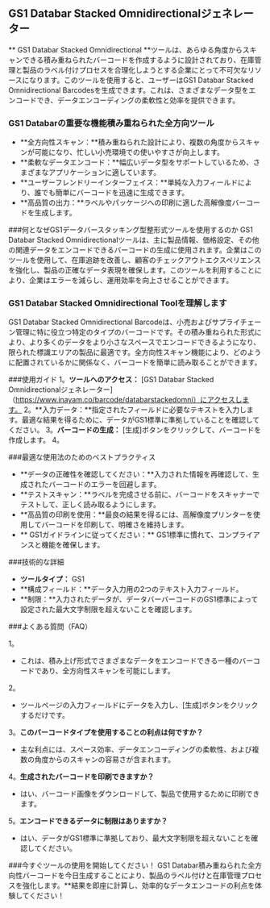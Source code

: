 ## GS1 Databar Stacked Omnidirectionalジェネレーター

** GS1 Databar Stacked Omnidirectional **ツールは、あらゆる角度からスキャンできる積み重ねられたバーコードを作成するように設計されており、在庫管理と製品のラベル付けプロセスを合理化しようとする企業にとって不可欠なリソースになります。このツールを使用すると、ユーザーはGS1 Databar Stacked Omnidirectional Barcodesを生成できます。これは、さまざまなデータ型をエンコードでき、データエンコーディングの柔軟性と効率を提供できます。

### GS1 Databarの重要な機能積み重ねられた全方向ツール
-  **全方向性スキャン：**積み重ねられた設計により、複数の角度からスキャンが可能になり、忙しい小売環境での使いやすさが向上します。
-  **柔軟なデータエンコード：**幅広いデータ型をサポートしているため、さまざまなアプリケーションに適しています。
-  **ユーザーフレンドリーインターフェイス：**単純な入力フィールドにより、誰でも簡単にバーコードを迅速に生成できます。
-  **高品質の出力：**ラベルやパッケージへの印刷に適した高解像度バーコードを生成します。

###何となぜGS1データバースタッキング型整形式ツールを使用するのか
GS1 Databar Stacked Omnidirectionalツールは、主に製品情報、価格設定、その他の関連データをエンコードできるバーコードの生成に使用されます。企業はこのツールを使用して、在庫追跡を改善し、顧客のチェックアウトエクスペリエンスを強化し、製品の正確なデータ表現を確保します。このツールを利用することにより、企業はエラーを減らし、運用効率を向上させることができます。

### GS1 Databar Stacked Omnidirectional Toolを理解します
GS1 Databar Stacked Omnidirectional Barcodeは、小売およびサプライチェーン管理に特に役立つ特定のタイプのバーコードです。その積み重ねられた形式により、より多くのデータをより小さなスペースでエンコードできるようになり、限られた標識エリアの製品に最適です。全方向性スキャン機能により、どのように配置されているかに関係なく、バーコードを簡単に読み取ることができます。

###使用ガイド
1。**ツールへのアクセス：** [GS1 Databar Stacked Omnidirectionalジェネレーター]（https://www.inayam.co/barcode/databarstackedomni）にアクセスします。
2。**入力データ：**指定されたフィールドに必要なテキストを入力します。最適な結果を得るために、データがGS1標準に準拠していることを確認してください。
3。**バーコードの生成：** [生成]ボタンをクリックして、バーコードを作成します。
4。

###最適な使用法のためのベストプラクティス
-  **データの正確性を確認してください：**入力された情報を再確認して、生成されたバーコードのエラーを回避します。
-  **テストスキャン：**ラベルを完成させる前に、バーコードをスキャナーでテストして、正しく読み取るようにします。
-  **高品質の印刷を使用：**最良の結果を得るには、高解像度プリンターを使用してバーコードを印刷して、明確さを維持します。
-  ** GS1ガイドラインに従ってください：** GS1標準に慣れて、コンプライアンスと機能を確保します。

###技術的な詳細
-  **ツールタイプ：** GS1
-  **構成フィールド：**データ入力用の2つのテキスト入力フィールド。
-  **制限：**入力されたデータが、データバーバーコードのGS1標準によって設定された最大文字制限を超えないことを確認します。

###よくある質問（FAQ）

1。
- これは、積み上げ形式でさまざまなデータをエンコードできる一種のバーコードであり、全方向性スキャンを可能にします。

2。
- ツールページの入力フィールドにデータを入力し、[生成]ボタンをクリックするだけです。

3。**このバーコードタイプを使用することの利点は何ですか？**
- 主な利点には、スペース効率、データエンコーディングの柔軟性、および複数の角度からのスキャンの容易さが含まれます。

4。**生成されたバーコードを印刷できますか？**
- はい、バーコード画像をダウンロードして、製品で使用するために印刷できます。

5。**エンコードできるデータに制限はありますか？**
- はい、データがGS1標準に準拠しており、最大文字制限を超えないことを確認してください。

###今すぐツールの使用を開始してください！
GS1 Databar積み重ねられた全方向性バーコードを今日生成することにより、製品のラベル付けと在庫管理プロセスを強化します。**結果を即座に計算し、効率的なデータエンコードの利点を体験してください！